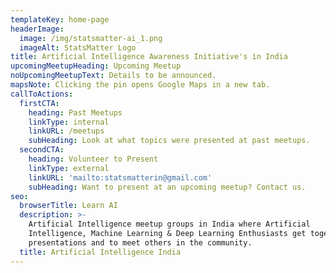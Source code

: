 ```yaml
---
templateKey: home-page
headerImage:
  image: /img/statsmatter-ai_1.png
  imageAlt: StatsMatter Logo
title: Artificial Intelligence Awareness Initiative's in India
upcomingMeetupHeading: Upcoming Meetup
noUpcomingMeetupText: Details to be announced.
mapsNote: Clicking the pin opens Google Maps in a new tab.
callToActions:
  firstCTA:
    heading: Past Meetups
    linkType: internal
    linkURL: /meetups
    subHeading: Look at what topics were presented at past meetups.
  secondCTA:
    heading: Volunteer to Present
    linkType: external
    linkURL: 'mailto:statsmatterin@gmail.com'
    subHeading: Want to present at an upcoming meetup? Contact us.
seo:
  browserTitle: Learn AI
  description: >-
    Artificial Intelligence meetup groups in India where Artificial
    Intelligence, Machine Learning & Deep Learning Enthusiasts get together for
    presentations and to meet others in the community.
  title: Artificial Intelligence India
---
```


